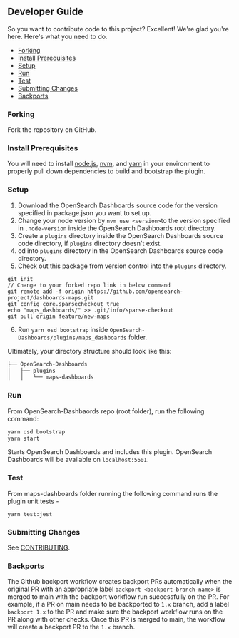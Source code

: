 ## Developer Guide

So you want to contribute code to this project? Excellent! We're glad you're here. Here's what you need to do.

- [Forking](#forking)
- [Install Prerequisites](#install-prerequisites)
- [Setup](#setup)
- [Run](#run)
- [Test](#test)
- [Submitting Changes](#submitting-changes)
- [Backports](#backports)

### Forking

Fork the repository on GitHub.

### Install Prerequisites

You will need to install [node.js](https://nodejs.org/en/), [nvm](https://github.com/nvm-sh/nvm/blob/master/README.md), and [yarn](https://yarnpkg.com/) in your environment to properly pull down dependencies to build and bootstrap the plugin.


### Setup

1. Download the OpenSearch Dashboards source code for the version specified in package.json you want to set up.
2. Change your node version by `nvm use <version>`to the version specified in `.node-version` inside the OpenSearch Dashboards root directory.
3. Create a `plugins` directory inside the OpenSearch Dashboards source code directory, if `plugins` directory doesn't exist.
4. cd into `plugins` directory in the OpenSearch Dashboards source code directory.
5. Check out this package from version control into the `plugins` directory.
```
git init
// Change to your forked repo link in below command
git remote add -f origin https://github.com/opensearch-project/dashboards-maps.git
git config core.sparsecheckout true
echo "maps_dashboards/" >> .git/info/sparse-checkout
git pull origin feature/new-maps
```
6. Run `yarn osd bootstrap` inside `OpenSearch-Dashboards/plugins/maps_dashboards` folder.

Ultimately, your directory structure should look like this:

```md
├── OpenSearch-Dashboards
│   ├── plugins
│   │   └── maps-dashboards
```

### Run

From OpenSearch-Dashbaords repo (root folder), run the following command:

```bash
yarn osd bootstrap
yarn start
```

  Starts OpenSearch Dashboards and includes this plugin. OpenSearch Dashboards will be available on `localhost:5601`.

### Test

From maps-dashboards folder running the following command runs the plugin unit tests -

`yarn test:jest`

### Submitting Changes

See [CONTRIBUTING](CONTRIBUTING.md).

### Backports

The Github backport workflow creates backport PRs automatically when the original PR
with an appropriate label `backport <backport-branch-name>` is merged to main with the backport workflow run successfully on the
PR. For example, if a PR on main needs to be backported to `1.x` branch, add a label `backport 1.x` to the PR and make sure the
backport workflow runs on the PR along with other checks. Once this PR is merged to main, the workflow will create a backport PR
to the `1.x` branch.